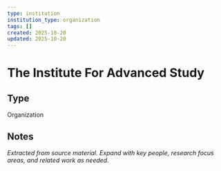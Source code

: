 ```yaml
---
type: institution
institution_type: organization
tags: []
created: 2025-10-20
updated: 2025-10-20
---
```


# The Institute For Advanced Study

## Type

Organization

## Notes

*Extracted from source material. Expand with key people, research focus areas, and related work as needed.*
